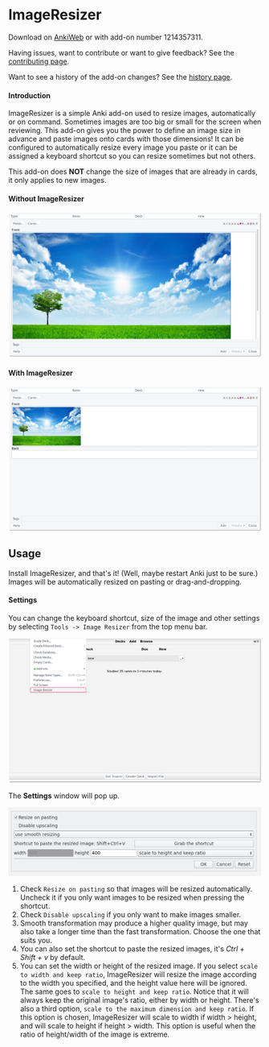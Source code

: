 # ImageResizer
Download on [AnkiWeb](https://ankiweb.net/shared/info/1214357311) or with add-on number 1214357311.

Having issues, want to contribute or want to give feedback? See the [contributing page](CONTRIBUTING.md).

Want to see a history of the add-on changes? See the [history page](HISTORY.md).

#### Introduction

ImageResizer is a simple Anki add-on used to resize images, automatically or on command.
Sometimes images are too big or small for the screen when reviewing.
This add-on gives you the power to define an image size in advance and paste images onto cards with those dimensions!
It can be configured to automatically resize every image you paste or it can be assigned a keyboard shortcut so you can resize sometimes but not others.

This add-on does **NOT** change the size of images that are already in cards, it only applies to new images.

#### Without ImageResizer

<img src="images/before_resizing.jpg">

#### With ImageResizer

<img src="images/after_resizing.png">

## Usage

Install ImageResizer, and that's it! (Well, maybe restart Anki just to be sure.)
Images will be automatically resized on pasting or drag-and-dropping.

#### Settings

You can change the keyboard shortcut, size of the image and other settings by selecting `Tools -> Image Resizer` from the top menu bar.

<img src="images/go_to_settings.png">

The <b>Settings</b> window will pop up.

<img src="images/settings.png">

1. Check `Resize on pasting` so that images will be resized automatically. Uncheck it if you only want images to be resized when pressing the shortcut.
2. Check `Disable upscaling` if you only want to make images smaller.
3. Smooth transformation may produce a higher quality image, but may also take a longer time than the fast transformation. Choose the one that suits you.
4. You can also set the shortcut to paste the resized images, it's <i>Ctrl + Shift + v</i> by default.
5. You can set the width or height of the resized image.
If you select `scale to width and keep ratio`, ImageResizer will resize the image according to the width you specified,
and the height value here will be ignored. The same goes to `scale to height and keep ratio`.
Notice that it will always keep the original image's ratio, either by width or height.
There's also a third option, `scale to the maximum dimension and keep ratio`.
If this option is chosen, ImageResizer will scale to width if width > height,
and will scale to height if height > width.
This option is useful when the ratio of height/width of the image is extreme.

